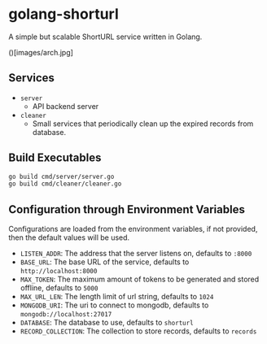 # golang-shorturl

A simple but scalable ShortURL service written in Golang.

()[images/arch.jpg]

## Services
* `server`
    - API backend server
* `cleaner`
    - Small services that periodically clean up the expired records from database.

## Build Executables
```sh
go build cmd/server/server.go
go build cmd/cleaner/cleaner.go
```

## Configuration through Environment Variables
Configurations are loaded from the environment variables, if not provided, then the default values will be used.
* `LISTEN_ADDR`: The address that the server listens on, defaults to `:8000`
* `BASE_URL`: The base URL of the service, defaults to `http://localhost:8000`
* `MAX_TOKEN`: The maximum amount of tokens to be generated and stored offline, defaults to `5000`
* `MAX_URL_LEN`: The length limit of url string, defaults to `1024`
* `MONGODB_URI`: The uri to connect to mongodb, defaults to `mongodb://localhost:27017`
* `DATABASE`: The database to use, defaults to `shorturl`
* `RECORD_COLLECTION`: The collection to store records, defaults to `records`
